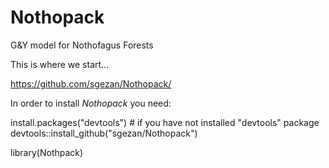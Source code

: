 # Nothopack
G&amp;Y model for Nothofagus Forests

This is where we start...

https://github.com/sgezan/Nothopack/

In order to install *Nothopack* you need:

install.packages("devtools") # if you have not installed "devtools" package
devtools::install_github("sgezan/Nothopack")

library(Nothpack)
